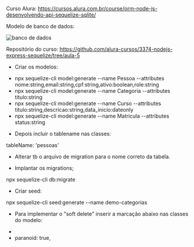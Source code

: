 Curso Alura: https://cursos.alura.com.br/course/orm-node-js-desenvolvendo-api-sequelize-sqlite/

Modelo de banco de dados:

![banco de dados](/arquivos-base/entidades.png)

Repositório do curso: https://github.com/alura-cursos/3374-nodejs-express-sequelize/tree/aula-5

- Criar os modelos:

* npx sequelize-cli model:generate --name Pessoa --attributes nome:string,email:string,cpf:string,ativo:boolean,role:string
* npx sequelize-cli model:generate --name Categoria --attributes titulo:string
* npx sequelize-cli model:generate --name Curso --attributes titulo:string,descricao:string,data_inicio:dateonly
* npx sequelize-cli model:generate --name Matricula --attributes status:string

- Depois incluir o tablename nas classes:

tableName: 'pessoas'

- Alterar tb o arquivo de migration para o nome correto da tabela.

- Implantar os migrations;

npx sequelize-cli db:migrate

- Criar seed:

npx sequelize-cli seed:generate --name demo-categorias

- Para implementar o "soft delete" inserir a marcação abaixo nas classes do modelo:

*
* paranoid: true,

